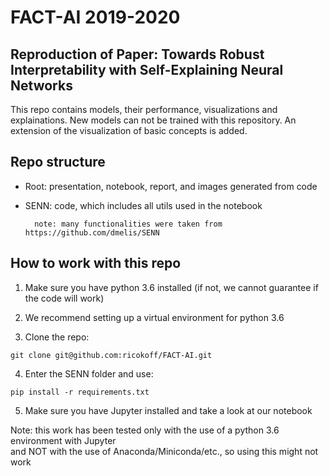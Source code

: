 # FACT-AI 2019-2020

## Reproduction of Paper: Towards Robust Interpretability with Self-Explaining Neural Networks
This repo contains models, their performance, visualizations and explainations. New models can not be trained with this repository. An extension of the visualization of basic concepts is added.

## Repo structure
- Root: presentation, notebook, report, and images generated from code

- SENN: code, which includes all utils used in the notebook 

        note: many functionalities were taken from https://github.com/dmelis/SENN

## How to work with this repo
1. Make sure you have python 3.6 installed (if not, we cannot guarantee if the code will work)

2. We recommend setting up a virtual environment for python 3.6

3. Clone the repo:
```
git clone git@github.com:ricokoff/FACT-AI.git

```
4. Enter the SENN folder and use:
```
pip install -r requirements.txt

```
5. Make sure you have Jupyter installed and take a look at our notebook

Note: this work has been tested only with the use of a python 3.6 environment with Jupyter  
      and NOT with the use of Anaconda/Miniconda/etc., so using this might not work
      



